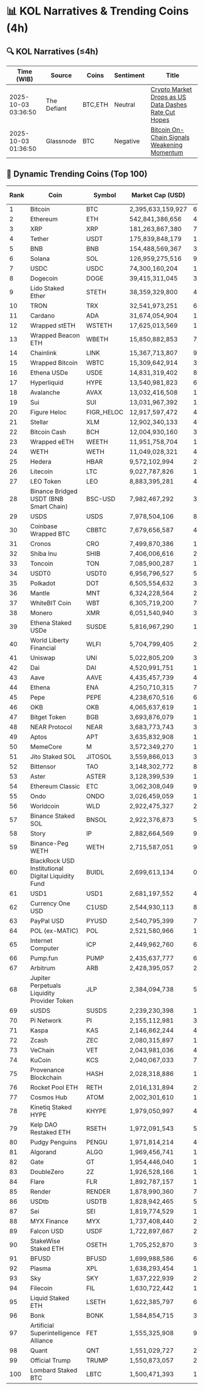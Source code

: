 # 📊 KOL Narratives & Trending Coins (4h)

## 🔍 KOL Narratives (≤4h)

| Time (WIB) | Source | Coins | Sentiment | Title |
|------------|--------|-------|-----------|-------|
| 2025-10-03 03:36:50 | The Defiant | BTC,ETH | Neutral | [Crypto Market Drops as US Data Dashes Rate Cut Hopes](https://thedefiant.io/example1) |
| 2025-10-03 01:36:50 | Glassnode | BTC | Negative | [Bitcoin On-Chain Signals Weakening Momentum](https://glassnode.com/example2) |

## 🚀 Dynamic Trending Coins (Top 100)

| Rank | Coin | Symbol | Market Cap (USD) | 24h Volume (USD) |
|------|------|--------|------------------|------------------|
| 1 | Bitcoin | BTC | 2,395,633,159,927 | 65,048,203,873 |
| 2 | Ethereum | ETH | 542,841,386,656 | 42,696,442,264 |
| 3 | XRP | XRP | 181,263,867,380 | 7,593,695,469 |
| 4 | Tether | USDT | 175,839,848,179 | 125,687,489,641 |
| 5 | BNB | BNB | 154,488,569,367 | 3,021,069,577 |
| 6 | Solana | SOL | 126,959,275,516 | 9,563,174,792 |
| 7 | USDC | USDC | 74,300,160,204 | 12,078,193,719 |
| 8 | Dogecoin | DOGE | 39,415,311,045 | 3,232,565,336 |
| 9 | Lido Staked Ether | STETH | 38,359,329,800 | 40,139,228 |
| 10 | TRON | TRX | 32,541,973,251 | 617,144,056 |
| 11 | Cardano | ADA | 31,674,054,904 | 1,703,185,289 |
| 12 | Wrapped stETH | WSTETH | 17,625,013,569 | 18,137,886 |
| 13 | Wrapped Beacon ETH | WBETH | 15,850,882,853 | 7,781,772 |
| 14 | Chainlink | LINK | 15,367,713,807 | 974,924,279 |
| 15 | Wrapped Bitcoin | WBTC | 15,309,642,914 | 372,219,550 |
| 16 | Ethena USDe | USDE | 14,831,319,402 | 888,578,762 |
| 17 | Hyperliquid | HYPE | 13,540,981,823 | 670,266,784 |
| 18 | Avalanche | AVAX | 13,032,416,508 | 1,419,567,783 |
| 19 | Sui | SUI | 13,031,967,392 | 1,285,848,763 |
| 20 | Figure Heloc | FIGR_HELOC | 12,917,597,472 | 49,227,731 |
| 21 | Stellar | XLM | 12,902,340,133 | 418,541,777 |
| 22 | Bitcoin Cash | BCH | 12,004,930,160 | 361,983,410 |
| 23 | Wrapped eETH | WEETH | 11,951,758,704 | 15,224,308 |
| 24 | WETH | WETH | 11,049,028,321 | 478,892,200 |
| 25 | Hedera | HBAR | 9,572,102,994 | 257,852,532 |
| 26 | Litecoin | LTC | 9,027,787,826 | 1,162,868,610 |
| 27 | LEO Token | LEO | 8,883,395,281 | 485,564 |
| 28 | Binance Bridged USDT (BNB Smart Chain) | BSC-USD | 7,982,467,292 | 3,291,958,294 |
| 29 | USDS | USDS | 7,978,504,106 | 8,352,018 |
| 30 | Coinbase Wrapped BTC | CBBTC | 7,679,656,587 | 482,306,854 |
| 31 | Cronos | CRO | 7,499,870,386 | 124,387,971 |
| 32 | Shiba Inu | SHIB | 7,406,006,616 | 210,257,842 |
| 33 | Toncoin | TON | 7,085,900,287 | 160,589,677 |
| 34 | USDT0 | USDT0 | 6,956,796,527 | 569,210,403 |
| 35 | Polkadot | DOT | 6,505,554,632 | 356,917,321 |
| 36 | Mantle | MNT | 6,324,228,564 | 261,911,603 |
| 37 | WhiteBIT Coin | WBT | 6,305,719,200 | 74,488,570 |
| 38 | Monero | XMR | 6,051,540,940 | 315,846,341 |
| 39 | Ethena Staked USDe | SUSDE | 5,816,967,290 | 130,866,677 |
| 40 | World Liberty Financial | WLFI | 5,704,799,405 | 280,616,943 |
| 41 | Uniswap | UNI | 5,022,805,209 | 324,700,225 |
| 42 | Dai | DAI | 4,520,991,751 | 111,936,981 |
| 43 | Aave | AAVE | 4,435,457,739 | 443,967,589 |
| 44 | Ethena | ENA | 4,250,710,315 | 723,832,904 |
| 45 | Pepe | PEPE | 4,238,670,516 | 675,909,403 |
| 46 | OKB | OKB | 4,065,637,619 | 120,017,134 |
| 47 | Bitget Token | BGB | 3,693,876,079 | 171,190,376 |
| 48 | NEAR Protocol | NEAR | 3,683,773,743 | 324,791,338 |
| 49 | Aptos | APT | 3,635,832,908 | 1,091,432,141 |
| 50 | MemeCore | M | 3,572,349,270 | 19,440,204 |
| 51 | Jito Staked SOL | JITOSOL | 3,559,866,013 | 39,340,583 |
| 52 | Bittensor | TAO | 3,148,302,772 | 81,444,363 |
| 53 | Aster | ASTER | 3,128,399,539 | 1,333,616,263 |
| 54 | Ethereum Classic | ETC | 3,062,308,049 | 99,236,050 |
| 55 | Ondo | ONDO | 3,026,459,059 | 197,617,996 |
| 56 | Worldcoin | WLD | 2,922,475,327 | 283,672,196 |
| 57 | Binance Staked SOL | BNSOL | 2,922,376,873 | 5,838,101 |
| 58 | Story | IP | 2,882,664,569 | 94,667,016 |
| 59 | Binance-Peg WETH | WETH | 2,715,587,051 | 93,264,334 |
| 60 | BlackRock USD Institutional Digital Liquidity Fund | BUIDL | 2,699,613,134 | 0.0 |
| 61 | USD1 | USD1 | 2,681,197,552 | 412,444,218 |
| 62 | Currency One USD | C1USD | 2,544,930,113 | 866,081 |
| 63 | PayPal USD | PYUSD | 2,540,795,399 | 78,879,670 |
| 64 | POL (ex-MATIC) | POL | 2,521,580,966 | 101,573,960 |
| 65 | Internet Computer | ICP | 2,449,962,760 | 60,757,134 |
| 66 | Pump.fun | PUMP | 2,435,637,777 | 685,947,961 |
| 67 | Arbitrum | ARB | 2,428,395,057 | 284,583,449 |
| 68 | Jupiter Perpetuals Liquidity Provider Token | JLP | 2,384,094,738 | 56,489,749 |
| 69 | sUSDS | SUSDS | 2,239,230,398 | 14,640,242 |
| 70 | Pi Network | PI | 2,155,112,981 | 34,435,709 |
| 71 | Kaspa | KAS | 2,146,862,244 | 47,297,425 |
| 72 | Zcash | ZEC | 2,080,315,897 | 1,107,862,635 |
| 73 | VeChain | VET | 2,043,981,036 | 45,162,869 |
| 74 | KuCoin | KCS | 2,040,067,033 | 7,558,249 |
| 75 | Provenance Blockchain | HASH | 2,028,318,886 | 15,961.78 |
| 76 | Rocket Pool ETH | RETH | 2,016,131,894 | 2,159,607 |
| 77 | Cosmos Hub | ATOM | 2,002,301,610 | 153,806,098 |
| 78 | Kinetiq Staked HYPE | KHYPE | 1,979,050,997 | 46,121,364 |
| 79 | Kelp DAO Restaked ETH | RSETH | 1,972,091,543 | 579,980 |
| 80 | Pudgy Penguins | PENGU | 1,971,814,214 | 401,238,037 |
| 81 | Algorand | ALGO | 1,969,456,741 | 108,274,388 |
| 82 | Gate | GT | 1,954,446,040 | 18,978,490 |
| 83 | DoubleZero | 2Z | 1,926,528,166 | 1,466,409,862 |
| 84 | Flare | FLR | 1,892,787,157 | 15,219,484 |
| 85 | Render | RENDER | 1,878,990,360 | 74,994,648 |
| 86 | USDtb | USDTB | 1,828,942,465 | 5,835,911 |
| 87 | Sei | SEI | 1,819,774,529 | 159,970,435 |
| 88 | MYX Finance | MYX | 1,737,408,440 | 268,112,588 |
| 89 | Falcon USD | USDF | 1,722,897,667 | 20,808,078 |
| 90 | StakeWise Staked ETH | OSETH | 1,705,252,870 | 369,271 |
| 91 | BFUSD | BFUSD | 1,699,988,586 | 6,031,151 |
| 92 | Plasma | XPL | 1,638,293,454 | 1,862,792,611 |
| 93 | Sky | SKY | 1,637,222,939 | 26,738,231 |
| 94 | Filecoin | FIL | 1,630,722,442 | 192,304,493 |
| 95 | Liquid Staked ETH | LSETH | 1,622,385,797 | 698,005 |
| 96 | Bonk | BONK | 1,584,854,715 | 315,324,332 |
| 97 | Artificial Superintelligence Alliance | FET | 1,555,325,908 | 91,602,837 |
| 98 | Quant | QNT | 1,551,029,727 | 29,247,179 |
| 99 | Official Trump | TRUMP | 1,550,873,057 | 257,705,003 |
| 100 | Lombard Staked BTC | LBTC | 1,500,471,393 | 13,893,140 |